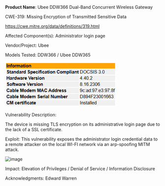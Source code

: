 **Product Name**: Ubee DDW366 Dual-Band Concurrent Wireless Gateway

CWE-319: Missing Encryption of Transmitted Sensitive Data

https://cwe.mitre.org/data/definitions/319.html

Affected Component(s):
Administrator login page

Vendor/Project: Ubee

Models Tested: DDW366 / Ubee DDW365

![image](https://github.com/actuator/cve/blob/main/Ubee/8.16.2306_DDW366.PNG)

Vulnerability Description:

The device is missing TLS encryption on its administrative login page due to the lack of a SSL certificate. 


Exploit:
This vulnerability exposes the administrator login credential data to a remote attacker on the local WI-FI network via an arp-spoofing MITM attack.

![image](https://github.com/actuator/cve/assets/78701239/7e962a99-c10f-4f36-bcd4-21f2dc3e6329)


Impact: Elevation of Privileges / Denial of Service / Information Disclosure

Acknowledgments: Edward Warren




